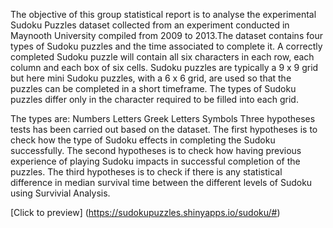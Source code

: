 The objective of this group statistical report is to analyse the experimental Sudoku Puzzles dataset collected from an experiment conducted in Maynooth University compiled from 2009 to 2013.The dataset contains four types of Sudoku puzzles and the time associated to complete it. A correctly completed Sudoku puzzle will contain all six characters in each row, each column and each box of six cells. Sudoku puzzles are typically a 9 x 9 grid but here mini Sudoku puzzles, with a 6 x 6 grid, are used so that the puzzles can be completed in a short timeframe. The types of Sudoku puzzles differ only in the character required to be filled into each grid.

The types are:
Numbers
Letters
Greek Letters
Symbols
Three hypotheses tests has been carried out based on the dataset. The first hypotheses is to check how the type of Sudoku effects in completing the Sudoku successfully. The second hypotheses is to check how having previous experience of playing Sudoku impacts in successful completion of the puzzles. The third hypotheses is to check if there is any statistical difference in median survival time between the different levels of Sudoku using Survivial Analysis.

[Click to preview] (https://sudokupuzzles.shinyapps.io/sudoku/#)
